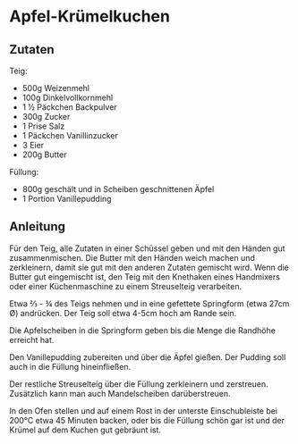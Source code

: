 # Apfel-Krümelkuchen

## Zutaten

Teig:

  - 500g Weizenmehl
  - 100g Dinkelvollkornmehl
  - 1 ½ Päckchen Backpulver
  - 300g Zucker
  - 1 Prise Salz
  - 1 Päckchen Vanillinzucker
  - 3 Eier
  - 200g Butter

Füllung:

  - 800g geschält und in Scheiben geschnittenen Äpfel
  - 1 Portion Vanillepudding

## Anleitung

Für den Teig, alle Zutaten in einer Schüssel geben und mit den Händen gut
zusammenmischen.  Die Butter mit den Händen weich machen und zerkleinern,
damit sie gut mit den anderen Zutaten gemischt wird.  Wenn die Butter gut
eingemischt ist, den Teig mit den Knethaken eines Handmixers oder einer
Küchenmaschine zu einem Streuselteig verarbeiten.

Etwa ⅔ - ¾ des Teigs nehmen und in eine gefettete Springform (etwa 27cm Ø)
andrücken.  Der Teig soll etwa 4-5cm hoch am Rande sein.

Die Apfelscheiben in die Springform geben bis die Menge die Randhöhe
erreicht hat.

Den Vanillepudding zubereiten und über die Äpfel gießen.  Der Pudding soll
auch in die Füllung hineinfließen.

Der restliche Streuselteig über die Füllung zerkleinern und zerstreuen.
Zusätzlich kann man auch Mandelscheiben darüberstreuen.

In den Ofen stellen und auf einem Rost in der unterste Einschubleiste bei
200°C etwa 45 Minuten backen, oder bis die Füllung schön gar ist und der
Krümel auf dem Kuchen gut gebräunt ist.
